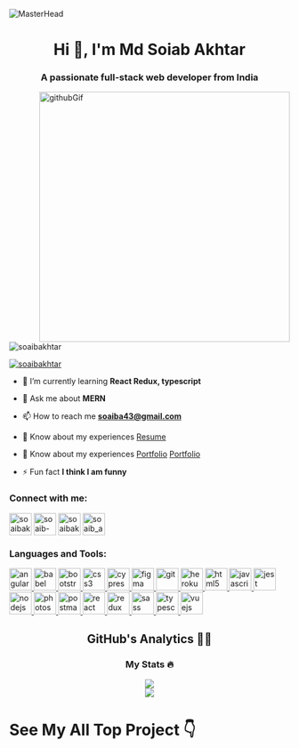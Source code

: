 ![MasterHead](https://camo.githubusercontent.com/1f034ebfc52e5fdcc097e7b3c6c9100e1fd606f5a99af8ea35f1d3a936bbfdfa/687474703a2f2f7777772e7072616d756b686469676974616c2e636f6d2f77702d636f6e74656e742f75706c6f6164732f323031382f30372f4e65772d504e432d416e696d617465642d42616e6e6572732e676966)
<h1 align="center">Hi 👋, I'm Md Soiab Akhtar</h1>
<h3 align="center">A passionate full-stack web developer from India</h3>
<div display="flex">
<div>
<img src="https://camo.githubusercontent.com/cae12fddd9d6982901d82580bdf321d81fb299141098ca1c2d4891870827bf17/68747470733a2f2f6d69726f2e6d656469756d2e636f6d2f6d61782f313336302f302a37513379765349765f7430696f4a2d5a2e676966" alt="githubGif" align="right" width="450px"/>
</div>
<div>
<p align="left"> <img src="https://komarev.com/ghpvc/?username=soaibakhtar&label=Profile%20views&color=0e75b6&style=flat" alt="soaibakhtar" /> </p>

<p align="left"> <a href="https://twitter.com/soaibakhtar" target="blank"><img src="https://img.shields.io/twitter/follow/soaibakhtar?logo=twitter&style=for-the-badge" alt="soaibakhtar" /></a> </p>

- 🌱 I’m currently learning **React Redux, typescript**

- 💬 Ask me about **MERN**

- 📫 How to reach me **soaiba43@gmail.com**

- 📄 Know about my experiences [Resume](https://drive.google.com/file/d/11dO2FSrJv_KBJfxtXPfnDRrNgxzZwuri/view)
      
 - 📄 Know about my experiences [Portfolio](https://soaibakhtar.github.io/) [Portfolio](https://github.com/soaibakhtar/soaibakhtar) 

- ⚡ Fun fact **I think I am funny**

<h3 align="left">Connect with me:</h3>
<p align="left">
<a href="https://twitter.com/soaibakhtar" target="blank"><img align="center" src="https://img.icons8.com/bubbles/2x/twitter-circled.png" alt="soaibakhtar" height="40" width="40" /></a>
<a href="https://linkedin.com/in/soaib-akhtar-" target="blank"><img align="center" src="https://img.icons8.com/doodle/2x/linkedin-circled.png" alt="soaib-akhtar-" height="40" width="40" /></a>
<a href="https://fb.com/soaibakhtar01" target="blank"><img align="center" src="https://img.icons8.com/bubbles/2x/facebook-new.png" alt="soaibakhtar01" height="40" width="40" /></a>
<a href="https://instagram.com/soaib_akhtar_" target="blank"><img align="center" src="https://img.icons8.com/bubbles/2x/instagram-new--v2.png" alt="soaib_akhtar_" height="40" width="40" /></a>
</p>
</div>
</div>
<h3 align="left">Languages and Tools:</h3>
<p align="left"> <a href="https://angular.io" target="_blank" rel="noreferrer"> <img
      src="https://angular.io/assets/images/logos/angular/angular.svg" alt="angular" width="40" height="40" /> </a> <a
    href="https://babeljs.io/" target="_blank" rel="noreferrer"> <img
      src="https://img.icons8.com/dusk/2x/babel.png" alt="babel" width="40" height="40" /> </a> <a
    href="https://getbootstrap.com" target="_blank" rel="noreferrer"> <img
      src="https://img.icons8.com/color/2x/bootstrap.png" alt="bootstrap" width="40" height="40" /> </a> <a
    href="https://www.w3schools.com/css/" target="_blank" rel="noreferrer"> <img
      src="https://img.icons8.com/color/2x/css3.png" alt="css3"
      width="40" height="40" /> </a> <a href="https://www.cypress.io" target="_blank" rel="noreferrer"> <img
      src="https://img.icons8.com/external-creatype-outline-colourcreatype/2x/external-cypress-plant-line-set-creatype-outline-colourcreatype-4.png"
      alt="cypress" width="40" height="40" /> </a> <a href="https://www.figma.com/" target="_blank" rel="noreferrer">
    <img src="https://img.icons8.com/color/2x/figma.png" alt="figma" width="40" height="40" /> </a> <a
    href="https://git-scm.com/" target="_blank" rel="noreferrer"> <img
      src="https://img.icons8.com/color/2x/git.png" alt="git" width="40" height="40" /> </a> <a
    href="https://heroku.com" target="_blank" rel="noreferrer"> <img
      src="https://img.icons8.com/color/2x/heroku.png" alt="heroku" width="40" height="40" /> </a> <a
    href="https://www.w3.org/html/" target="_blank" rel="noreferrer"> <img
      src="https://img.icons8.com/color/2x/html-5.png"
      alt="html5" width="40" height="40" /> </a> <a href="https://developer.mozilla.org/en-US/docs/Web/JavaScript"
    target="_blank" rel="noreferrer"> <img
      src="https://img.icons8.com/color/2x/javascript.png"
      alt="javascript" width="40" height="40" /> </a> <a href="https://jestjs.io" target="_blank" rel="noreferrer"> <img
      src="https://www.vectorlogo.zone/logos/jestjsio/jestjsio-icon.svg" alt="jest" width="40" height="40" /> </a> <a
    href="https://nodejs.org" target="_blank" rel="noreferrer"> <img
      src="https://img.icons8.com/color/2x/nodejs.png"
      alt="nodejs" width="40" height="40" /> </a> <a href="https://www.photoshop.com/en" target="_blank"
    rel="noreferrer"> <img
      src="https://img.icons8.com/color-glass/2x/adobe-photoshop.png" alt="photoshop"
      width="40" height="40" /> </a> <a href="https://postman.com" target="_blank" rel="noreferrer"> <img
      src="https://img.icons8.com/external-tal-revivo-color-tal-revivo/2x/external-postman-is-the-only-complete-api-development-environment-logo-color-tal-revivo.png" alt="postman" width="40" height="40" />
  </a> <a href="https://reactjs.org/" target="_blank" rel="noreferrer"> <img
      src="https://img.icons8.com/color/2x/react-native.png"
      alt="react" width="40" height="40" /> </a> <a href="https://redux.js.org" target="_blank" rel="noreferrer"> <img
      src="https://img.icons8.com/color/2x/redux.png" alt="redux"
      width="40" height="40" /> </a> <a href="https://sass-lang.com" target="_blank" rel="noreferrer"> <img
      src="https://img.icons8.com/color/2x/sass.png" alt="sass" width="40"
      height="40" /> </a> <a href="https://www.typescriptlang.org/" target="_blank" rel="noreferrer"> <img
      src="https://cdn-icons-png.flaticon.com/128/5968/5968381.png"
      alt="typescript" width="40" height="40" /> </a> <a href="https://vuejs.org/" target="_blank" rel="noreferrer">
    <img src="https://img.icons8.com/color/2x/vue-js.png"
      alt="vuejs" width="40" height="40" /> </a> </p>
<h2 align="center">GitHub's Analytics 🕵️‍♀️</h2>
</hr>

 <div align="center">
  <h3 align="center"> My Stats 🔥</h3>
<picture>
<source 
  srcset="https://github-readme-stats.vercel.app/api?username=soaibakhtar&show_icons=true&theme=onedark"
  media="(prefers-color-scheme: dark)"
/>
<source
  srcset="https://github-readme-stats.vercel.app/api?username=soaibakhtar&show_icons=true"
  media="(prefers-color-scheme: light), (prefers-color-scheme: no-preference)"
/>
<img src="https://github-readme-stats.vercel.app/api?username=soaibakhtar&show_icons=true" />
</picture>
</div>

<div align="center">
  <picture>
<source 
  srcset="https://github-readme-stats.vercel.app/api/top-langs/?username=soaibakhtar&layout=compact&theme=onedark"
  media="(prefers-color-scheme: dark)"
/>
<source
  srcset="https://github-readme-stats.vercel.app/api/top-langs/?username=soaibakhtar&layout=compact"
  media="(prefers-color-scheme: light), (prefers-color-scheme: no-preference)"
/>
<img src="https://github-readme-stats.vercel.app/top-langs/?username=soaibakhtar&show_icons=true&layout=compact" />
</picture>
</div>

<h1>See My All Top Project 👇</h1>
